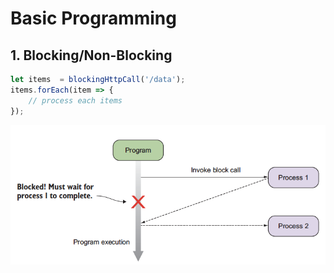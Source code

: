 # Basic Programming

## 1. Blocking/Non-Blocking

```js
let items  = blockingHttpCall('/data');
items.forEach(item => {
    // process each items
});
```

![](/doc/rx/images/RX1-1-001.png)




